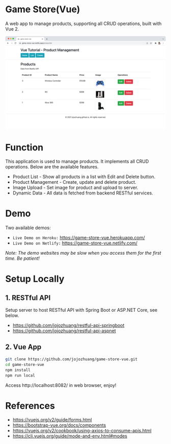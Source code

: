 # Game Store(Vue)

A web app to manage products, supporting all CRUD operations, built with Vue 2.

<kbd>![image](/src/assets/game-store-vue.png)</kbd>

# Function

This application is used to manage products. It implements all CRUD operations. Below are the available features.

- Product List - Show all products in a list with Edit and Delete button.
- Product Management - Create, update and delete product.
- Image Upload - Set image for product and upload to server.
- Dynamic Data - All data is fetched from backend RESTful services.

# Demo

Two available demos:

- `Live Demo on Heroku:` <a href="https://game-store-vue.herokuapp.com/" target="\_blank">https://game-store-vue.herokuapp.com/</a>
- `Live Demo on Netlify:` <a href="https://game-store-vue.netlify.com/" target="\_blank">https://game-store-vue.netlify.com/</a>

_Note: The demo websites may be slow when you access them for the first time. Be patient!_

# Setup Locally

## 1. RESTful API

Setup server to host RESTful API with Spring Boot or ASP.NET Core, see below.

- https://github.com/jojozhuang/restful-api-springboot
- https://github.com/jojozhuang/restful-api-aspnet

## 2. Vue App

```bash
git clone https://github.com/jojozhuang/game-store-vue.git
cd game-store-vue
npm install
npm run local
```

Access http://localhost:8082/ in web browser, enjoy!

# References

- https://vuejs.org/v2/guide/forms.html
- https://bootstrap-vue.org/docs/components
- https://vuejs.org/v2/cookbook/using-axios-to-consume-apis.html
- https://cli.vuejs.org/guide/mode-and-env.html#modes
